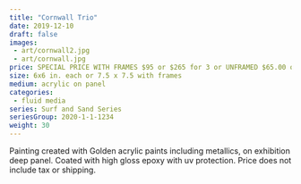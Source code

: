 ```yaml
---
title: "Cornwall Trio"
date: 2019-12-10
draft: false
images:
 - art/cornwall2.jpg
 - art/cornwall.jpg
price: SPECIAL PRICE WITH FRAMES $95 or $265 for 3 or UNFRAMED $65.00 or 3 for $175 CDN
size: 6x6 in. each or 7.5 x 7.5 with frames
medium: acrylic on panel
categories:
 - fluid media
series: Surf and Sand Series
seriesGroup: 2020-1-1-1234
weight: 30
---
```


Painting created with Golden acrylic paints including metallics, on exhibition deep panel. Coated with high gloss epoxy with uv protection. Price does not include tax or shipping.
